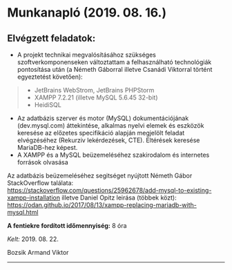 # Munkanapló (2019. 08. 16.)

## Elvégzett feladatok:

* A projekt technikai megvalósításához szükséges szoftverkomponenseken változtattam a felhasználható technológiák pontosítása után (a Németh Gáborral illetve Csanádi Viktorral történt egyeztetést követően): 

> * JetBrains WebStrom, JetBrains PHPStorm
> * XAMPP 7.2.21 (illetve MySQL 5.6.45 32-bit)
> * HeidiSQL

* Az adatbázis szerver és motor (MySQL) dokumentációjának (dev.mysql.com) áttekintése, alkalmas nyelvi elemek és eszközök keresése az előzetes specifikáció alapján megjelölt feladat elvégzéséhez (Rekurziv lekérdezések, CTE). Eltérések keresése MariaDB-hez képest.
* A XAMPP és a MySQL beüzemeléséhez szakirodalom és internetes források olvasása

Az adatbázis beüzemeléséhez segitséget nyújtott Németh Gábor StackOverflow találata: https://stackoverflow.com/questions/25962678/add-mysql-to-existing-xampp-installation
illetve Daniel Opitz leirása (többek közt): https://odan.github.io/2017/08/13/xampp-replacing-mariadb-with-mysql.html 

**A fentiekre fordított időmennyiség:** 8 óra


*Kelt:* 2019. 08. 22. 

Bozsik Armand Viktor

---